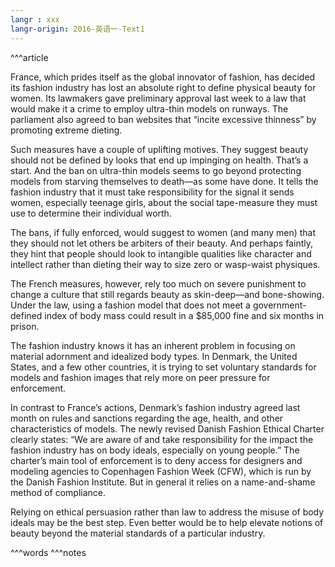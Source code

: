 ```yaml
---
langr : xxx
langr-origin: 2016-英语一-Text1
---
```


^^^article

France, which prides itself as the global innovator of fashion, has decided its fashion industry has lost an absolute right to define physical beauty for women. Its lawmakers gave preliminary approval last week to a law that would make it a crime to employ ultra-thin models on runways. The parliament also agreed to ban websites that “incite excessive thinness” by promoting extreme dieting.

Such measures have a couple of uplifting motives. They suggest beauty should not be defined by looks that end up impinging on health. That’s a start. And the ban on ultra-thin models seems to go beyond protecting models from starving themselves to death—as some have done. It tells the fashion industry that it must take responsibility for the signal it sends women, especially teenage girls, about the social tape-measure they must use to determine their individual worth.

The bans, if fully enforced, would suggest to women (and many men) that they should not let others be arbiters of their beauty. And perhaps faintly, they hint that people should look to intangible qualities like character and intellect rather than dieting their way to size zero or wasp-waist physiques.

The French measures, however, rely too much on severe punishment to change a culture that still regards beauty as skin-deep—and bone-showing. Under the law, using a fashion model that does not meet a government-defined index of body mass could result in a $85,000 fine and six months in prison.

The fashion industry knows it has an inherent problem in focusing on material adornment and idealized body types. In Denmark, the United States, and a few other countries, it is trying to set voluntary standards for models and fashion images that rely more on peer pressure for enforcement.

In contrast to France’s actions, Denmark’s fashion industry agreed last month on rules and sanctions regarding the age, health, and other characteristics of models. The newly revised Danish Fashion Ethical Charter clearly states: “We are aware of and take responsibility for the impact the fashion industry has on body ideals, especially on young people.” The charter’s main tool of enforcement is to deny access for designers and modeling agencies to Copenhagen Fashion Week (CFW), which is run by the Danish Fashion Institute. But in general it relies on a name-and-shame method of compliance.

Relying on ethical persuasion rather than law to address the misuse of body ideals may be the best step. Even better would be to help elevate notions of beauty beyond the material standards of a particular industry.




^^^words
^^^notes